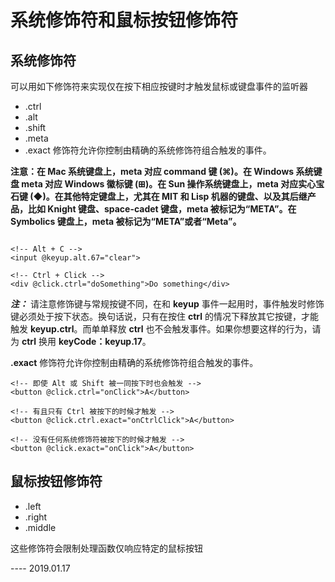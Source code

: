 # 系统修饰符和鼠标按钮修饰符

## 系统修饰符

可以用如下修饰符来实现仅在按下相应按键时才触发鼠标或键盘事件的监听器

- .ctrl
- .alt
- .shift
- .meta
- .exact 修饰符允许你控制由精确的系统修饰符组合触发的事件。

**注意：在 Mac 系统键盘上，meta 对应 command 键 (⌘)。在 Windows 系统键盘 meta 对应 Windows 徽标键 (⊞)。在 Sun 操作系统键盘上，meta 对应实心宝石键 (◆)。在其他特定键盘上，尤其在 MIT 和 Lisp 机器的键盘、以及其后继产品，比如 Knight 键盘、space-cadet 键盘，meta 被标记为“META”。在 Symbolics 键盘上，meta 被标记为“META”或者“Meta”。**

```

<!-- Alt + C -->
<input @keyup.alt.67="clear">

<!-- Ctrl + Click -->
<div @click.ctrl="doSomething">Do something</div>
```

***注：*** 请注意修饰键与常规按键不同，在和 **keyup** 事件一起用时，事件触发时修饰键必须处于按下状态。换句话说，只有在按住 **ctrl** 的情况下释放其它按键，才能触发 **keyup.ctrl**。而单单释放 **ctrl** 也不会触发事件。如果你想要这样的行为，请为 **ctrl** 换用 **keyCode：keyup.17**。

**.exact** 修饰符允许你控制由精确的系统修饰符组合触发的事件。

```
<!-- 即使 Alt 或 Shift 被一同按下时也会触发 -->
<button @click.ctrl="onClick">A</button>

<!-- 有且只有 Ctrl 被按下的时候才触发 -->
<button @click.ctrl.exact="onCtrlClick">A</button>

<!-- 没有任何系统修饰符被按下的时候才触发 -->
<button @click.exact="onClick">A</button>
```

## 鼠标按钮修饰符

- .left
- .right
- .middle

这些修饰符会限制处理函数仅响应特定的鼠标按钮

---- 2019.01.17